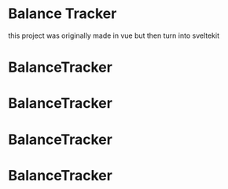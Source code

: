 # Balance Tracker


this project was originally made in vue but then turn into sveltekit
# BalanceTracker
# BalanceTracker
# BalanceTracker
# BalanceTracker
